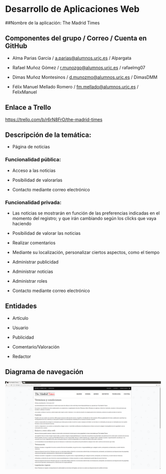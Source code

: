 # Desarrollo de Aplicaciones Web


##Nombre de la aplicación: The Madrid Times



## Componentes del grupo / Correo / Cuenta en GitHub
 
 - Alma Parias García / a.parias@alumnos.urjc.es / Alpargata

 - Rafael Muñoz Gómez / r.munozgo@alumnos.urjc.es / rafaelmg07

 - Dimas Muñoz Montesinos / d.munozmo@alumnos.urjc.es / DimasDMM

 - Félix Manuel Mellado Romero / fm.mellado@alumnos.urjc.es / FelixManuel



## Enlace a Trello

https://trello.com/b/r6rN8FrO/the-madrid-times



## Descripción de la temática:
 - Página de noticias

### Funcionalidad pública:
 
- Acceso a las noticias

 - Posibilidad de valorarlas

 - Contacto mediante correo electrónico

### Funcionalidad privada:
 - Las noticias se mostrarán en función de las preferencias indicadas en el momento del registro; y que irán cambiando según los clicks que vaya haciendo
 - Posibilidad de valorar las noticias
 - Realizar comentarios
 
- Mediante su localización, personalizar ciertos aspectos, como el tiempo

 - Administrar publicidad

 - Administrar noticias

 - Administrar roles

 - Contacto mediante correo electrónico



## Entidades

 - Artículo

 - Usuario
 
 - Publicidad

 - Comentario/Valoración

 - Redactor

## Diagrama de navegación
![alt tag](https://github.com/DimasDMM/daw/blob/master/screenshots/user-terms_and_conditions.png)
